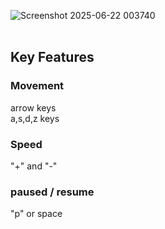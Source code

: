 ![Screenshot 2025-06-22 003740](https://github.com/user-attachments/assets/a0f2e666-afc9-4ca8-902d-3a88001dddc6)
<br><br>
<h2>Key Features </h2>
<h3>Movement </h3>
  arrow keys <br>
  a,s,d,z keys
<h3>Speed</h3>
  "+" and "-"
<h3>paused / resume </h3>
   "p" or space
